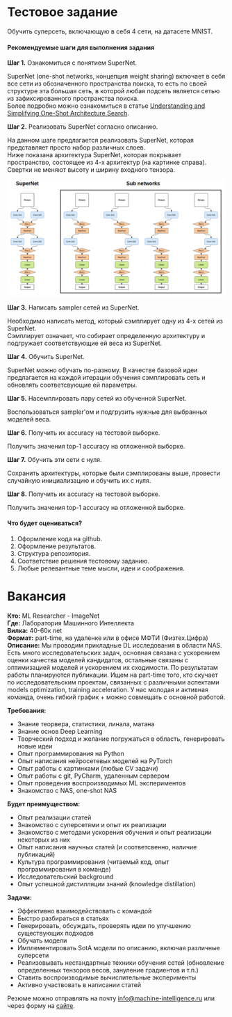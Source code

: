 # Тестовое задание
Обучить суперсеть, включающую в себя 4 сети, на датасете MNIST.


#### Рекомендуемые шаги для выполнения задания  
**Шаг 1.** Ознакомиться с понятием SuperNet.  

SuperNet (one-shot networks, концепция weight sharing) включает в себя все сети из обозначенного пространства поиска, то есть по своей структуре эта большая сеть, в которой любая подсеть является сетью из зафиксированного пространства поиска.  
Более подробно можно ознакомиться в статье [Understanding and Simplifying One-Shot Architecture Search](http://proceedings.mlr.press/v80/bender18a/bender18a.pdf).  

**Шаг 2.** Реализовать SuperNet согласно описанию.

На данном шаге предлагается реализовать SuperNet, которая представляет просто набор различных слоев.  
Ниже показана архитектура SuperNet, которая покрывает пространство, состоящее из 4-х архитектур (на картинке справа).  
Свертки не меняют высоту и ширину входного тензора.  

![SuperNet architecture](pics/super_network.png "SuperNet architecture")  

**Шаг 3.** Написать sampler сетей из SuperNet.  

Необходимо написать метод, который сэмплирует одну из 4-х сетей из SuperNet.  
Сэмплирует означает, что собирает определенную архитектуру и подгружает соответствующие ей веса из SuperNet.  

**Шаг 4.** Обучить SuperNet.  

SuperNet можно обучать по-разному. В качестве базовой идеи предлагается на каждой итерации обучения сэмплировать сеть и обновлять соответсвующие ей параметры.

**Шаг 5.** Насемплировать пару сетей из обученной SuperNet.  

Воспользоваться sampler'ом и подгрузить нужные для выбранных моделей веса.

**Шаг 6.** Получить их accuracy на тестовой выборке.  

Получить значения top-1 accuracy на отложенной выборке. 

**Шаг 7.** Обучить эти сети с нуля.  

Сохранить архитектуры, которые были сэмплированы выше, провести случайную инициализацию и обучить их с нуля. 

**Шаг 8.** Получить их accuracy на тестовой выборке.  

Получить значения top-1 accuracy на отложенной выборке.  

#### Что будет оцениваться?
1. Оформление кода на github.
2. Оформление результатов.
3. Структура репозитория.
4. Соответствие решения тестовому заданию.
5. Любые релевантные теме мысли, идеи и соображения.


# Вакансия

**Кто:** ML Researcher - ImageNet  
**Где:** Лаборатория Машинного Интеллекта  
**Вилка:** 40-60к net  
**Формат:** part-time, на удаленке или в офисе МФТИ (Физтех.Цифра)  
**Описание:** Мы проводим прикладные DL исследования в области NAS. Есть много исследовательских задач, основная связана с ускорением оценки качества моделей кандидатов, остальные связаны с оптимизацией моделей и ускорением их сходимости. По результатам работы планируются публикации. Ищем на part-time того, кто скучает по исследовательским проектам, связанных с различными аспектами models optimization, training acceleration. У нас молодая и активная команда, очень гибкий график + можно совмещать с основной работой.  

**Требования:**  
- Знание теорвера, статистики, линала, матана
- Знание основ Deep Learning
- Творческий подход и желание погружаться в область, генерировать новые идеи
- Опыт программирования на Python
- Опыт написания нейросетевых моделей на PyTorch
- Опыт работы с картинками (любые CV задачи)
- Опыт работы с git, PyCharm, удаленным сервером
- Опыт проведения воспроизводимых ML экспериментов
- Знакомство с NAS, one-shot NAS  

**Будет преимуществом:**  
- Опыт реализации статей
- Знакомство с суперсетями и опыт их реализации
- Знакомство с методами ускорения обучения и опыт реализации некоторых из них
- Опыт написания научных статей (и соответсвенно, наличие публикаций)
- Культура программирования (читаемый код, опыт программирования в команде)
- Исследовательский background
- Опыт успешной дистилляции знаний (knowledge distillation)  

**Задачи:**  
- Эффективно взаимодействовать с командой
- Быстро разбираться в статьях
- Генерировать, обсуждать, проверять идеи по улучшению существующих подходов
- Обучать модели
- Имплементировать SotA модели по описанию, включая различные суперсети
- Реализовывать нестандартные техники обучения сетей (обновление определенных тензоров весов, зануление градиентов и т.п.)
- Ставить воспроизводимые вычислительные эксперименты
- Активно участвовать в написании статей  

Резюме можно отправлять на почту info@machine-intelligence.ru или через форму на [сайте](http://machine-intelligence.ru/page11641715.html#Vacancy).